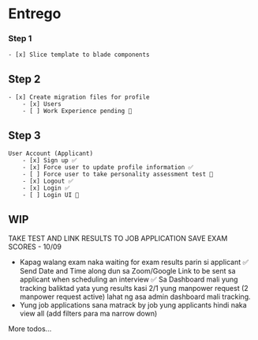 # Entrego

### Step 1
    - [x] Slice template to blade components 
## Step 2
    - [x] Create migration files for profile
        - [x] Users 
        - [ ] Work Experience pending 🚧
## Step 3
    User Account (Applicant)
        - [x] Sign up ✅
        - [x] Force user to update profile information ✅
        - [ ] Force user to take personality assessment test 🚧
        - [x] Logout ✅
        - [x] Login ✅
        - [ ] Login UI 🚧
    

## WIP
TAKE TEST AND LINK RESULTS TO JOB APPLICATION
SAVE EXAM SCORES - 10/09


- Kapag walang exam naka waiting for exam results parin si applicant
✅ Send Date and Time along dun sa Zoom/Google Link to be sent sa applicant when scheduling an interview
✅ Sa Dashboard mali yung tracking baliktad yata yung results kasi 2/1 yung manpower request (2 manpower request active) lahat ng asa admin dashboard mali tracking. 
- Yung job applications sana matrack by job yung  applicants hindi naka view all (add filters para ma narrow down)

More todos...